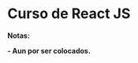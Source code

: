 # Curso de React JS

<!----Notas---->
**Notas:**

**- Aun por ser colocados.**
<!----Separador de las notas---->

<!----Directorio con descripción de los programas---->

<!----Separador del directorio con descripción de los programas---->